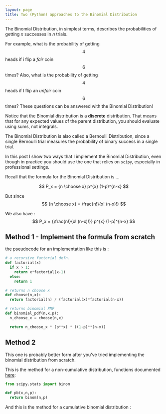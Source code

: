 ```yaml
---
layout: page
title: Two (Python) approaches to the Binomial Distribution
---
```

<script type="text/javascript"
  src="https://cdnjs.cloudflare.com/ajax/libs/mathjax/2.7.3/MathJax.js?config=TeX-AMS-MML_HTMLorMML">
</script>


The Binomial Distribution, in simplest terms, describes the probabilities of getting $x$ successes in $n$ trials. 

For example, what is the probability of getting $$4$$ heads if i flip a _fair_ coin $$6$$ times? Also, what is the probability of getting $$4$$ heads if I flip an _unfair_ coin $$6$$ times? These questions can be answered with the Binomial Distribution!

Notice that the Binomial distribution is a **discrete** distribution. That means that for any expected values of the parent distribution, you should evaluate using sums, not integrals. 

The Binomial Distribution is also called a Bernoulli Distribution, since a single Bernoulli trial measures the probability of binary success in a single trial. 

In this post I show two ways that I implement the Binomial Distribution, even though in practice you should use the one that relies on `scipy`, especially in professional settings. 

Recall that the formula for the Binomial Distribution is ...

$$
P_x = {n \choose x} p^{x} (1-p)^{n-x}
$$

But since $$ {n \choose x} = \frac{n!}{x! (n-x)!} $$

We also have :
$$
P_x = {\frac{n!}{x! (n-x)!}} p^{x} (1-p)^{n-x}
$$


## Method 1 - Implement the formula from scratch 


the pseudocode for an implementation like this is :


```python
# a recursive factorial defn. 
def factorial(x)
  if x > 1:
    return x*factorial(x-1)
  else:
    return 1

# returns n choose x
def choose(n,x):
  return factorial(n) / (factorial(x)*factorial(n-x))

# returns binomial PMF
def binomial_pdf(n,x,p):
  n_choose_x = choose(n,x)

  return n_choose_x * (p**x) * ((1-p)**(n-x))

```

## Method 2

This one is probably better form after you've tried implementing the binomial distribution from scratch. 

This is the method for a non-cumulative distribution, functions documented [here](https://docs.scipy.org/doc/scipy/reference/generated/scipy.stats.binom.html):

```python
from scipy.stats import binom

def pb(x,n,p):
  return binom(n,p)

```
And this is the method for a cumulative binomial distribution :

```python
```